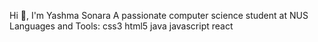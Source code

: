 Hi 👋, I'm Yashma Sonara
A passionate computer science student at NUS
Languages and Tools:
css3
html5
java
javascript
react
 
